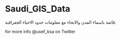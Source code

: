 # Saudi_GIS_Data
قائمة باسماء المدن والايحاء مع معلومات حدود الاحياء الجغرافية.

for more info @usef_ksa on Twitter